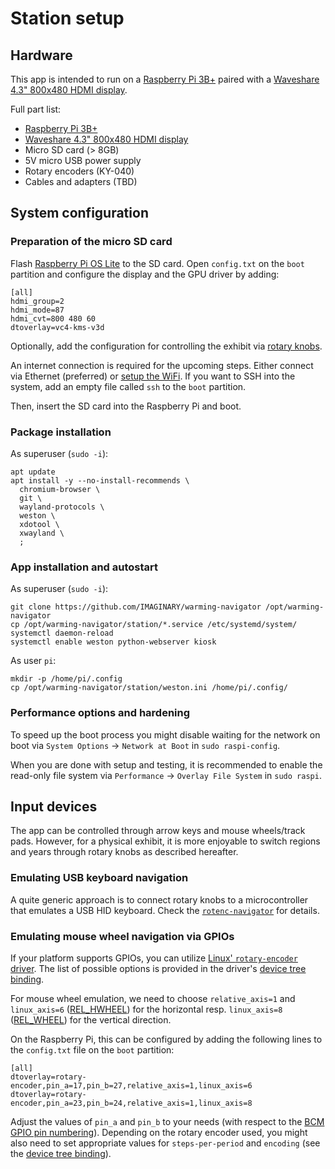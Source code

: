 # Station setup

## Hardware

This app is intended to run on a [Raspberry Pi 3B+] paired with a [Waveshare 4.3" 800x480 HDMI display].

Full part list:

- [Raspberry Pi 3B+]
- [Waveshare 4.3" 800x480 HDMI display]
- Micro SD card (> 8GB)
- 5V micro USB power supply
- Rotary encoders (KY-040)
- Cables and adapters (TBD)

[Raspberry Pi 3B+]: https://www.raspberrypi.org/products/raspberry-pi-3-model-b-plus/

[Waveshare 4.3" 800x480 HDMI display]: https://www.waveshare.com/product/raspberry-pi/displays/4.3inch-hdmi-lcd-b.htm

## System configuration

### Preparation of the micro SD card

Flash [Raspberry Pi OS Lite] to the SD card. Open `config.txt` on the `boot` partition and configure the display and the
GPU driver by adding:

```dosini
[all]
hdmi_group=2
hdmi_mode=87
hdmi_cvt=800 480 60
dtoverlay=vc4-kms-v3d
```

Optionally, add the configuration for controlling the exhibit
via [rotary knobs](#emulating-mouse-wheel-navigation-via-gpios).

An internet connection is required for the upcoming steps. Either connect via Ethernet (preferred) or [setup the WiFi].
If you want to SSH into the system, add an empty file called `ssh` to the `boot` partition.

Then, insert the SD card into the Raspberry Pi and boot.

[Raspberry Pi OS Lite]: https://www.raspberrypi.org/software/operating-systems/#raspberry-pi-os-32-bit

[setup the WiFi]: https://www.raspberrypi.org/documentation/configuration/wireless/headless.md

### Package installation

As superuser (`sudo -i`):

```shell
apt update
apt install -y --no-install-recommends \
  chromium-browser \
  git \
  wayland-protocols \
  weston \
  xdotool \
  xwayland \
  ;
```

### App installation and autostart

As superuser (`sudo -i`):

```shell
git clone https://github.com/IMAGINARY/warming-navigator /opt/warming-navigator
cp /opt/warming-navigator/station/*.service /etc/systemd/system/
systemctl daemon-reload
systemctl enable weston python-webserver kiosk
```

As user `pi`:

```shell
mkdir -p /home/pi/.config
cp /opt/warming-navigator/station/weston.ini /home/pi/.config/
```

### Performance options and hardening

To speed up the boot process you might disable waiting for the network on boot via `System Options` → `Network at Boot`
in `sudo raspi-config`.

When you are done with setup and testing, it is recommended to enable the read-only file system via `Performance`
→ `Overlay File System` in `sudo raspi`.

## Input devices

The app can be controlled through arrow keys and mouse wheels/track pads. However, for a physical exhibit, it is more
enjoyable to switch regions and years through rotary knobs as described hereafter.

### Emulating USB keyboard navigation

A quite generic approach is to connect rotary knobs to a microcontroller that emulates a USB HID keyboard. Check
the [`rotenc-navigator`](https://github.com/IMAGINARY/rotenc-navigator) for details.

### Emulating mouse wheel navigation via GPIOs

If your platform supports GPIOs, you can utilize [Linux' `rotary-encoder` driver]. The list of possible options is
provided in the driver's [device tree binding].

For mouse wheel emulation, we need to choose `relative_axis=1` and `linux_axis=6` ([REL_HWHEEL]) for the horizontal
resp. `linux_axis=8` ([REL_WHEEL]) for the vertical direction.

On the Raspberry Pi, this can be configured by adding the following lines to the `config.txt` file on the `boot`
partition:

```dosini
[all]
dtoverlay=rotary-encoder,pin_a=17,pin_b=27,relative_axis=1,linux_axis=6
dtoverlay=rotary-encoder,pin_a=23,pin_b=24,relative_axis=1,linux_axis=8
```

Adjust the values of `pin_a` and `pin_b` to your needs (with respect to the [BCM GPIO pin numbering]). Depending on the
rotary encoder used, you might also need to set appropriate values for `steps-per-period` and `encoding` (see
the [device tree binding]).

[Linux' `rotary-encoder` driver]: https://www.kernel.org/doc/html/latest/input/devices/rotary-encoder.html

[device tree binding]: https://www.kernel.org/doc/Documentation/devicetree/bindings/input/rotary-encoder.txt

[REL_HWHEEL]: https://git.kernel.org/pub/scm/linux/kernel/git/stable/linux.git/tree/include/uapi/linux/input-event-codes.h?h=linux-5.9.y#n790

[REL_WHEEL]: https://git.kernel.org/pub/scm/linux/kernel/git/stable/linux.git/tree/include/uapi/linux/input-event-codes.h?h=linux-5.9.y#n792

[BCM GPIO pin numbering]: https://pinout.xyz
